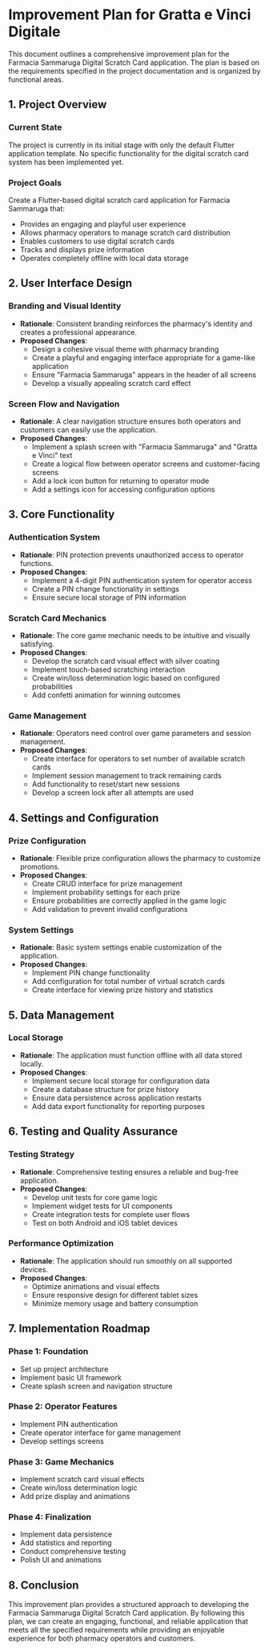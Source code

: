 # Improvement Plan for Gratta e Vinci Digitale

This document outlines a comprehensive improvement plan for the Farmacia Sammaruga Digital Scratch Card application. The plan is based on the requirements specified in the project documentation and is organized by functional areas.

## 1. Project Overview

### Current State
The project is currently in its initial stage with only the default Flutter application template. No specific functionality for the digital scratch card system has been implemented yet.

### Project Goals
Create a Flutter-based digital scratch card application for Farmacia Sammaruga that:
- Provides an engaging and playful user experience
- Allows pharmacy operators to manage scratch card distribution
- Enables customers to use digital scratch cards
- Tracks and displays prize information
- Operates completely offline with local data storage

## 2. User Interface Design

### Branding and Visual Identity
- **Rationale**: Consistent branding reinforces the pharmacy's identity and creates a professional appearance.
- **Proposed Changes**:
  - Design a cohesive visual theme with pharmacy branding
  - Create a playful and engaging interface appropriate for a game-like application
  - Ensure "Farmacia Sammaruga" appears in the header of all screens
  - Develop a visually appealing scratch card effect

### Screen Flow and Navigation
- **Rationale**: A clear navigation structure ensures both operators and customers can easily use the application.
- **Proposed Changes**:
  - Implement a splash screen with "Farmacia Sammaruga" and "Gratta e Vinci" text
  - Create a logical flow between operator screens and customer-facing screens
  - Add a lock icon button for returning to operator mode
  - Add a settings icon for accessing configuration options

## 3. Core Functionality

### Authentication System
- **Rationale**: PIN protection prevents unauthorized access to operator functions.
- **Proposed Changes**:
  - Implement a 4-digit PIN authentication system for operator access
  - Create a PIN change functionality in settings
  - Ensure secure local storage of PIN information

### Scratch Card Mechanics
- **Rationale**: The core game mechanic needs to be intuitive and visually satisfying.
- **Proposed Changes**:
  - Develop the scratch card visual effect with silver coating
  - Implement touch-based scratching interaction
  - Create win/loss determination logic based on configured probabilities
  - Add confetti animation for winning outcomes

### Game Management
- **Rationale**: Operators need control over game parameters and session management.
- **Proposed Changes**:
  - Create interface for operators to set number of available scratch cards
  - Implement session management to track remaining cards
  - Add functionality to reset/start new sessions
  - Develop a screen lock after all attempts are used

## 4. Settings and Configuration

### Prize Configuration
- **Rationale**: Flexible prize configuration allows the pharmacy to customize promotions.
- **Proposed Changes**:
  - Create CRUD interface for prize management
  - Implement probability settings for each prize
  - Ensure probabilities are correctly applied in the game logic
  - Add validation to prevent invalid configurations

### System Settings
- **Rationale**: Basic system settings enable customization of the application.
- **Proposed Changes**:
  - Implement PIN change functionality
  - Add configuration for total number of virtual scratch cards
  - Create interface for viewing prize history and statistics

## 5. Data Management

### Local Storage
- **Rationale**: The application must function offline with all data stored locally.
- **Proposed Changes**:
  - Implement secure local storage for configuration data
  - Create a database structure for prize history
  - Ensure data persistence across application restarts
  - Add data export functionality for reporting purposes

## 6. Testing and Quality Assurance

### Testing Strategy
- **Rationale**: Comprehensive testing ensures a reliable and bug-free application.
- **Proposed Changes**:
  - Develop unit tests for core game logic
  - Implement widget tests for UI components
  - Create integration tests for complete user flows
  - Test on both Android and iOS tablet devices

### Performance Optimization
- **Rationale**: The application should run smoothly on all supported devices.
- **Proposed Changes**:
  - Optimize animations and visual effects
  - Ensure responsive design for different tablet sizes
  - Minimize memory usage and battery consumption

## 7. Implementation Roadmap

### Phase 1: Foundation
- Set up project architecture
- Implement basic UI framework
- Create splash screen and navigation structure

### Phase 2: Operator Features
- Implement PIN authentication
- Create operator interface for game management
- Develop settings screens

### Phase 3: Game Mechanics
- Implement scratch card visual effects
- Create win/loss determination logic
- Add prize display and animations

### Phase 4: Finalization
- Implement data persistence
- Add statistics and reporting
- Conduct comprehensive testing
- Polish UI and animations

## 8. Conclusion

This improvement plan provides a structured approach to developing the Farmacia Sammaruga Digital Scratch Card application. By following this plan, we can create an engaging, functional, and reliable application that meets all the specified requirements while providing an enjoyable experience for both pharmacy operators and customers.